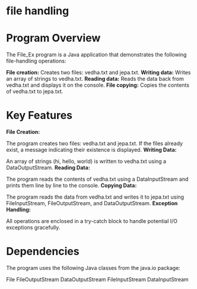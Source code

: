 # file handling
# Program Overview
The File_Ex program is a Java application that demonstrates the following file-handling operations:

**File creation:** Creates two files: vedha.txt and jepa.txt.
**Writing data:** Writes an array of strings to vedha.txt.
**Reading data:** Reads the data back from vedha.txt and displays it on the console.
**File copying:** Copies the contents of vedha.txt to jepa.txt.
# Key Features
**File Creation:**

The program creates two files: vedha.txt and jepa.txt.
If the files already exist, a message indicating their existence is displayed.
**Writing Data:**

An array of strings (hi, hello, world) is written to vedha.txt using a DataOutputStream.
**Reading Data:**

The program reads the contents of vedha.txt using a DataInputStream and prints them line by line to the console.
**Copying Data:**

The program reads the data from vedha.txt and writes it to jepa.txt using FileInputStream, FileOutputStream, and DataOutputStream.
**Exception Handling:**

All operations are enclosed in a try-catch block to handle potential I/O exceptions gracefully.

# Dependencies
The program uses the following Java classes from the java.io package:

File
FileOutputStream
DataOutputStream
FileInputStream
DataInputStream
